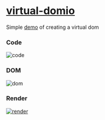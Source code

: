 [virtual-domio](https://nem035.github.io/virtual-domio)
=============

Simple [demo](https://nem035.github.io/virtual-domio) of creating a virtual dom

### Code

![code](https://i.imgur.com/KcGluy2.png)

### DOM

![dom](https://media.giphy.com/media/42CfkXlcF6ddY7pA5s/giphy.gif)

### Render

[![render](https://media.giphy.com/media/nKQKrU6Pe6CNcJKYIG/giphy.gif)](https://nem035.github.io/virtual-domio)
